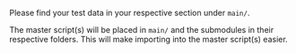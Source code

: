 Please find your test data in your respective section under `main/`.


The master script(s) will be placed in `main/` and the submodules in their
respective folders. This will make importing into the master script(s) easier.

